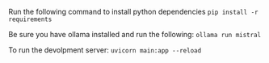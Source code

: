 Run the following command to install python dependencies
`pip install -r requirements`

Be sure you have ollama installed and run the following:
`ollama run mistral`

To run the devolpment server:
`uvicorn main:app --reload`
